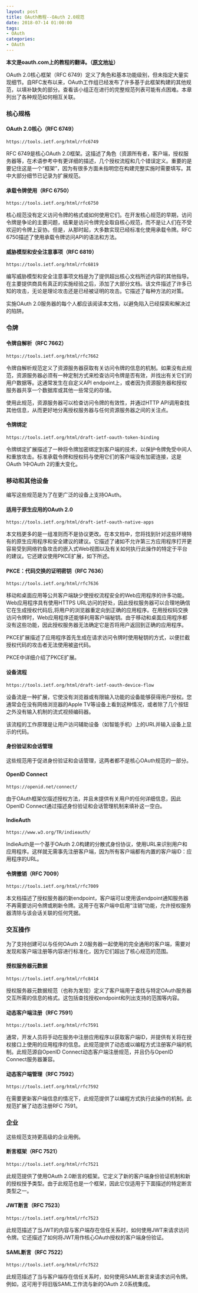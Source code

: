 ```yaml
---
layout: post
title: OAuth教程--OAuth 2.0规范
date: 2018-07-14 01:00:00
tags: 
- OAuth
categories:
- OAuth
---
```

**本文是oauth.com上的教程的翻译。（[原文地址](https://www.oauth.com)）**

OAuth 2.0核心框架（RFC 6749）定义了角色和基本功能级别，但未指定大量实现细节。自RFC发布以来，OAuth工作组已经发布了许多基于此框架构建的其他规范，以填补缺失的部分。查看该小组正在进行的完整规范列表可能有点困难。本章列出了各种规范如何相互关联。

### 核心规格

#### OAuth 2.0核心（RFC 6749）

`https://tools.ietf.org/html/rfc6749`

RFC 6749是核心OAuth 2.0框架。这描述了角色（资源所有者，客户端，授权服务器等，在术语参考中有更详细的描述，几个授权流程和几个错误定义。重要的是要记住这是一个“框架”，因为有很多方面未指明您在构建完整实施时需要填写。其中大部分细节已记录为扩展规范。

#### 承载令牌使用（RFC 6750）

`https://tools.ietf.org/html/rfc6750`

核心规范没有定义访问令牌的格式或如何使用它们。在开发核心规范的早期，访问令牌是争论的主要问题，结果是访问令牌完全取自核心规范，而不是让人们在不受欢迎的令牌上妥协。但是，从那时起，大多数实现已经标准化使用承载令牌。RFC 6750描述了使用承载令牌访问API的语法和方法。

#### 威胁模型和安全注意事项（RFC 6819）

`https://tools.ietf.org/html/rfc6819`

编写威胁模型和安全注意事项文档是为了提供超出核心文档所述内容的其他指导。在主要提供商具有真正的实施经验之后，添加了大部分文档。该文件描述了许多已知的攻击，无论是理论攻击还是已经被证明的攻击。它描述了每种方法的对策。

实施OAuth 2.0服务器的每个人都应该阅读本文档，以避免陷入已经探索和解决过的陷阱。

### 令牌

#### 令牌自解析（RFC 7662）

`https://tools.ietf.org/html/rfc7662`

令牌自解析规范定义了资源服务器获取有关访问令牌的信息的机制。如果没有此规范，资源服务器必须有一种定制方式来检查访问令牌是否有效，并找出有关它们的用户数据等。这通常发生在自定义API endpoint上，或者因为资源服务器和授权服务器共享一个数据库或其他一些常见的存储。

使用此规范，资源服务器可以检查访问令牌的有效性，并通过HTTP API调用查找其他信息，从而更好地分离授权服务器与任何资源服务器之间的关注点。

#### 令牌绑定

`https://tools.ietf.org/html/draft-ietf-oauth-token-binding`

令牌绑定扩展描述了一种将令牌加密绑定到客户端的技术，以保护令牌免受中间人和重放攻击。标准承载令牌和授权码与使用它们的客户端没有加密连接，这是OAuth 1中OAuth 2的重大变化。

### 移动和其他设备

编写这些规范是为了在更广泛的设备上支持OAuth。

#### 适用于原生应用的OAuth 2.0

`https://tools.ietf.org/html/draft-ietf-oauth-native-apps`

本文档更多的是一组准则而不是协议更改。在本文档中，您将找到针对这些环境特有的原生应用程序和安全建议的建议。它描述了诸如不允许第三方应用程序打开更容易受到网络钓鱼攻击的嵌入式Web视图以及有关如何执行此操作的特定于平台的建议。它还建议使用PKCE扩展，如下所述。

#### PKCE：代码交换的证明密钥（RFC 7636）

`https://tools.ietf.org/html/rfc7636`

移动和桌面应用等公共客户端缺少使授权流程安全的Web应用程序的许多功能。Web应用程序具有使用HTTPS URL访问的好处，因此授权服务器可以合理地确信它在生成授权代码后,将用户的浏览器重定向到正确的应用程序。在用授权码交换访问令牌时，Web应用程序还能够利用客户端秘钥。由于移动和桌面应用程序都没有这些功能，因此授权服务器无法确定它是否将用户返回到正确的应用程序。

PKCE扩展描述了应用程序首先生成在请求访问令牌时使用秘钥的方式，以便拦截授权代码的攻击者无法使用被盗代码。

PKCE中详细介绍了PKCE扩展。

#### 设备流程

`https://tools.ietf.org/html/draft-ietf-oauth-device-flow`

设备流是一种扩展，它使没有浏览器或有限输入功能的设备能够获得用户授权。您通常会在没有网络浏览器的Apple TV等设备上看到这种情况，或者除了几个按钮之外没有输入机制的流式视频编码器。

该流程的工作原理是让用户访问辅助设备（如智能手机）上的URL并输入设备上显示的代码。

#### 身份验证和会话管理

这些规范用于促进身份验证和会话管理，这两者都不是核心OAuth规范的一部分。

#### OpenID Connect

`https://openid.net/connect/`

由于OAuth框架仅描述授权方法，并且未提供有关用户的任何详细信息，因此OpenID Connect通过描述身份验证和会话管理机制来填补这一空白。

#### IndieAuth

`https://www.w3.org/TR/indieauth/`

IndieAuth是一个基于OAuth 2.0构建的分散式身份协议，使用URL来识别用户和应用程序。这样就无需事先注册客户端，因为所有客户端都有内置的客户端ID：应用程序的URL。

#### 令牌撤销（RFC 7009）

`https://tools.ietf.org/html/rfc7009`

本文档描述了授权服务器的新endpoint，客户端可以使用该endpoint通知服务器不再需要访问令牌或刷新令牌。这用于在客户端中启用“注销”功能，允许授权服务器清除与该会话关联的任何凭据。

### 交互操作

为了支持创建可以与任何OAuth 2.0服务器一起使用的完全通用的客户端，需要对发现和客户端注册等内容进行标准化，因为它们超出了核心规范的范围。

#### 授权服务器元数据

`https://tools.ietf.org/html/rfc8414`

授权服务器元数据规范（也称为发现）定义了客户端用于查找与特定OAuth服务器交互所需的信息的格式。这包括查找授权endpoint和列出支持的范围等内容。

#### 动态客户端注册（RFC 7591）

`https://tools.ietf.org/html/rfc7591`

通常，开发人员将手动在服务中注册应用程序以获取客户端ID，并提供有关将在授权接口上使用的应用程序的信息。此规范提供了动态或以编程方式注册客户端的机制。此规范源自OpenID Connect动态客户端注册规范，并且仍与OpenID Connect服务器兼容。

#### 动态客户端管理（RFC 7592）

`https://tools.ietf.org/html/rfc7592`

在需要更新客户端信息的情况下，此规范提供了以编程方式执行此操作的机制。此规范扩展了动态注册RFC 7591。

### 企业

这些规范支持更高级的企业用例。

#### 断言框架（RFC 7521）

`https://tools.ietf.org/html/rfc7521`

此规范提供了使用OAuth 2.0断言的框架。它定义了新的客户端身份验证机制和新的授权授予类型。由于此规范也是一个框架，因此它仅适用于下面描述的特定断言类型之一。

#### JWT断言（RFC 7523）

`https://tools.ietf.org/html/rfc7523`

此规范描述了当JWT的内容与客户端存在信任关系时，如何使用JWT来请求访问令牌。它还描述了如何将JWT用作核心OAuth授权的客户端身份验证。

#### SAML断言（RFC 7522）

`https://tools.ietf.org/html/rfc7522`

此规范描述了当与客户端存在信任关系时，如何使用SAML断言来请求访问令牌。例如，这可用于将旧版SAML工作流与新的OAuth 2.0系统集成。